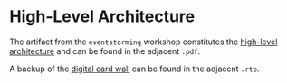 # High-Level Architecture

The artifact from the `eventstorming` workshop constitutes the [high-level
architecture](./container-shipping.pdf) and can be found in the adjacent `.pdf`.

Α backup of the [digital card wall](https://miro.com/app/board/o9J_kxIG1HQ=/) can be found in the adjacent `.rtb`.
